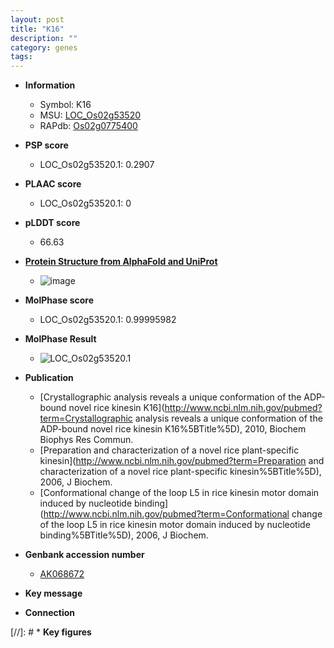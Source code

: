 ```yaml
---
layout: post
title: "K16"
description: ""
category: genes
tags: 
---
```


* **Information**  
    + Symbol: K16  
    + MSU: [LOC_Os02g53520](http://rice.plantbiology.msu.edu/cgi-bin/ORF_infopage.cgi?orf=LOC_Os02g53520)  
    + RAPdb: [Os02g0775400](http://rapdb.dna.affrc.go.jp/viewer/gbrowse_details/irgsp1?name=Os02g0775400)  

* **PSP score**  
    + LOC_Os02g53520.1: 0.2907 

* **PLAAC score**  
    + LOC_Os02g53520.1: 0 

* **pLDDT score**
    + 66.63

* **[Protein Structure from AlphaFold and UniProt](https://www.uniprot.org/uniprotkb/Q6YZ52/entry#structure)**
    + ![image](https://ricepsp.github.io/images/Q6/AF-Q6YZ52-F1.png)

* **MolPhase score**
    + LOC_Os02g53520.1: 0.99995982

* **MolPhase Result**
    + ![LOC_Os02g53520.1](https://304243504.github.io/Pictures/LOC_Os02g/LOC_Os02g53520.1.png)

* **Publication**  
    + [Crystallographic analysis reveals a unique conformation of the ADP-bound novel rice kinesin K16](http://www.ncbi.nlm.nih.gov/pubmed?term=Crystallographic analysis reveals a unique conformation of the ADP-bound novel rice kinesin K16%5BTitle%5D), 2010, Biochem Biophys Res Commun.
    + [Preparation and characterization of a novel rice plant-specific kinesin](http://www.ncbi.nlm.nih.gov/pubmed?term=Preparation and characterization of a novel rice plant-specific kinesin%5BTitle%5D), 2006, J Biochem.
    + [Conformational change of the loop L5 in rice kinesin motor domain induced by nucleotide binding](http://www.ncbi.nlm.nih.gov/pubmed?term=Conformational change of the loop L5 in rice kinesin motor domain induced by nucleotide binding%5BTitle%5D), 2006, J Biochem.

* **Genbank accession number**  
    + [AK068672](http://www.ncbi.nlm.nih.gov/nuccore/AK068672)

* **Key message**  

* **Connection**  

[//]: # * **Key figures**  


